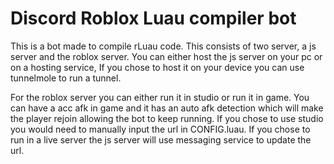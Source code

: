 # Discord Roblox Luau compiler bot

This is a bot made to compile rLuau code. This consists of two server, a js server and the roblox server. You can either host the js server on your pc or on a hosting service, If you chose to host it on your device you can use tunnelmole to run a tunnel.

For the roblox server you can either run it in studio or run it in game. You can have a acc afk in game and it has an auto afk detection which will make the player rejoin allowing the bot to keep running. If you chose to use studio you would need to manually input the url in CONFIG.luau. If you chose to run in a live server the js server will use messaging service to update the url. 